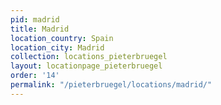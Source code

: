```yaml
---
pid: madrid
title: Madrid
location_country: Spain
location_city: Madrid
collection: locations_pieterbruegel
layout: locationpage_pieterbruegel
order: '14'
permalink: "/pieterbruegel/locations/madrid/"
---
```

